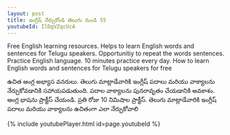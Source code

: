 ```yaml
---
layout: post
title: ఇంగ్లీష్ నేర్చుకోండి తెలుగు నుండి 55 
youtubeId: IlDgVZqcUcA
---
```

 
 
Free English learning resources. Helps to learn English words and sentences for Telugu speakers.
Opportunitiy to repeat the words sentences. 
Practice English language. 
10 minutes practice every day. 
How to learn English words and sentences for Telugu speakers for free
 
ఉచిత ఆంగ్ల అభ్యాస వనరులు. తెలుగు మాట్లాడేవారికి ఇంగ్లీష్ పదాలు మరియు వాక్యాలను నేర్చుకోవడానికి సహాయపడుతుంది.
పదాల వాక్యాలను పునరావృతం చేయడానికి అవకాశం. 
ఆంగ్ల భాషను ప్రాక్టీస్ చేయండి. 
ప్రతి రోజు 10 నిమిషాల ప్రాక్టీస్. 
తెలుగు మాట్లాడేవారికి ఇంగ్లీష్ పదాలు మరియు వాక్యాలను ఉచితంగా ఎలా నేర్చుకోవాలి
 
{% include youtubePlayer.html id=page.youtubeId %}
 
